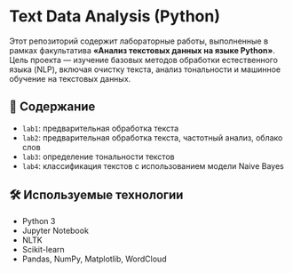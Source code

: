 # Text Data Analysis (Python)

Этот репозиторий содержит лабораторные работы, выполненные в рамках факультатива **«Анализ текстовых данных на языке Python»**. Цель проекта — изучение базовых методов обработки естественного языка (NLP), включая очистку текста, анализ тональности и машинное обучение на текстовых данных.

## 📁 Содержание

- `lab1`: предварительная обработка текста
- `lab2`: предварительная обработка текста, частотный анализ, облако слов
- `lab3`: определение тональности текстов
- `lab4`: классификация текстов с использованием модели Naive Bayes

## 🛠️ Используемые технологии

- Python 3
- Jupyter Notebook
- NLTK
- Scikit-learn
- Pandas, NumPy, Matplotlib, WordCloud
